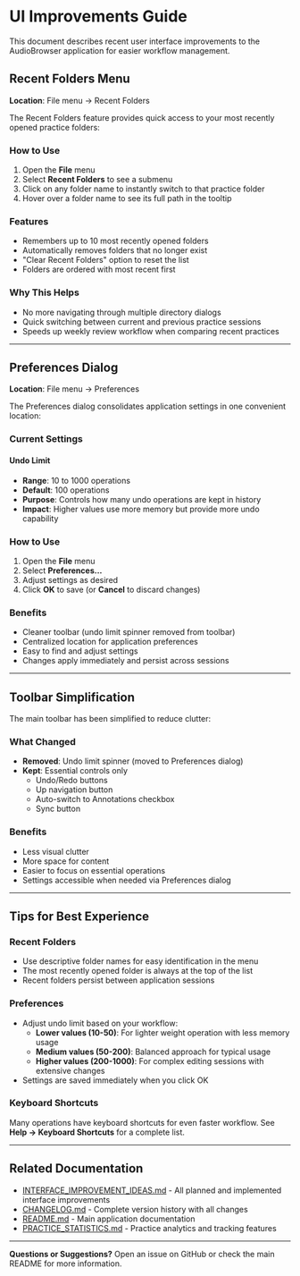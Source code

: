 # UI Improvements Guide

This document describes recent user interface improvements to the AudioBrowser application for easier workflow management.

## Recent Folders Menu

**Location**: File menu → Recent Folders

The Recent Folders feature provides quick access to your most recently opened practice folders:

### How to Use
1. Open the **File** menu
2. Select **Recent Folders** to see a submenu
3. Click on any folder name to instantly switch to that practice folder
4. Hover over a folder name to see its full path in the tooltip

### Features
- Remembers up to 10 most recently opened folders
- Automatically removes folders that no longer exist
- "Clear Recent Folders" option to reset the list
- Folders are ordered with most recent first

### Why This Helps
- No more navigating through multiple directory dialogs
- Quick switching between current and previous practice sessions
- Speeds up weekly review workflow when comparing recent practices

---

## Preferences Dialog

**Location**: File menu → Preferences

The Preferences dialog consolidates application settings in one convenient location:

### Current Settings

#### Undo Limit
- **Range**: 10 to 1000 operations
- **Default**: 100 operations
- **Purpose**: Controls how many undo operations are kept in history
- **Impact**: Higher values use more memory but provide more undo capability

### How to Use
1. Open the **File** menu
2. Select **Preferences...**
3. Adjust settings as desired
4. Click **OK** to save (or **Cancel** to discard changes)

### Benefits
- Cleaner toolbar (undo limit spinner removed from toolbar)
- Centralized location for application preferences
- Easy to find and adjust settings
- Changes apply immediately and persist across sessions

---

## Toolbar Simplification

The main toolbar has been simplified to reduce clutter:

### What Changed
- **Removed**: Undo limit spinner (moved to Preferences dialog)
- **Kept**: Essential controls only
  - Undo/Redo buttons
  - Up navigation button
  - Auto-switch to Annotations checkbox
  - Sync button

### Benefits
- Less visual clutter
- More space for content
- Easier to focus on essential operations
- Settings accessible when needed via Preferences dialog

---

## Tips for Best Experience

### Recent Folders
- Use descriptive folder names for easy identification in the menu
- The most recently opened folder is always at the top of the list
- Recent folders persist between application sessions

### Preferences
- Adjust undo limit based on your workflow:
  - **Lower values (10-50)**: For lighter weight operation with less memory usage
  - **Medium values (50-200)**: Balanced approach for typical usage
  - **Higher values (200-1000)**: For complex editing sessions with extensive changes
- Settings are saved immediately when you click OK

### Keyboard Shortcuts
Many operations have keyboard shortcuts for even faster workflow. See **Help → Keyboard Shortcuts** for a complete list.

---

## Related Documentation

- [INTERFACE_IMPROVEMENT_IDEAS.md](INTERFACE_IMPROVEMENT_IDEAS.md) - All planned and implemented interface improvements
- [CHANGELOG.md](CHANGELOG.md) - Complete version history with all changes
- [README.md](README.md) - Main application documentation
- [PRACTICE_STATISTICS.md](PRACTICE_STATISTICS.md) - Practice analytics and tracking features

---

**Questions or Suggestions?**
Open an issue on GitHub or check the main README for more information.
